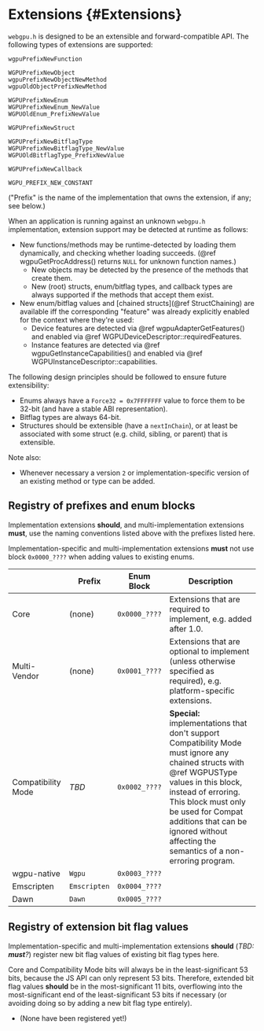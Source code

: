 # Extensions {#Extensions}

`webgpu.h` is designed to be an extensible and forward-compatible API.
The following types of extensions are supported:

```
wgpuPrefixNewFunction

WGPUPrefixNewObject
wgpuPrefixNewObjectNewMethod
wgpuOldObjectPrefixNewMethod

WGPUPrefixNewEnum
WGPUPrefixNewEnum_NewValue
WGPUOldEnum_PrefixNewValue

WGPUPrefixNewStruct

WGPUPrefixNewBitflagType
WGPUPrefixNewBitflagType_NewValue
WGPUOldBitflagType_PrefixNewValue

WGPUPrefixNewCallback

WGPU_PREFIX_NEW_CONSTANT
```

("Prefix" is the name of the implementation that owns the extension, if any; see below.)

When an application is running against an unknown `webgpu.h` implementation, extension support may be detected at runtime as follows:

- New functions/methods may be runtime-detected by loading them dynamically, and checking whether loading succeeds. (@ref wgpuGetProcAddress() returns `NULL` for unknown function names.)
    - New objects may be detected by the presence of the methods that create them.
    - New (root) structs, enum/bitflag types, and callback types are always supported if the methods that accept them exist.
- New enum/bitflag values and [chained structs](@ref StructChaining) are available iff the corresponding "feature" was already explicitly enabled for the context where they're used:
    - Device features are detected via @ref wgpuAdapterGetFeatures() and enabled via @ref WGPUDeviceDescriptor::requiredFeatures.
    - Instance features are detected via @ref wgpuGetInstanceCapabilities() and enabled via @ref WGPUInstanceDescriptor::capabilities.

The following design principles should be followed to ensure future extensibility:

- Enums always have a `Force32 = 0x7FFFFFFF` value to force them to be 32-bit (and have a stable ABI representation).
- Bitflag types are always 64-bit.
- Structures should be extensible (have a `nextInChain`), or at least be associated with some struct (e.g. child, sibling, or parent) that is extensible.

Note also:

- Whenever necessary a version `2` or implementation-specific version of an existing method or type can be added.

## Registry of prefixes and enum blocks

Implementation extensions **should**, and multi-implementation extensions **must**, use the naming conventions listed above with the prefixes listed here.

Implementation-specific and multi-implementation extensions **must** not use block `0x0000_????` when adding values to existing enums.

|                    | Prefix       | Enum Block    | Description
|--------------------|--------------|---------------|------------
| Core               | (none)       | `0x0000_????` | Extensions that are required to implement, e.g. added after 1.0.
| Multi-Vendor       | (none)       | `0x0001_????` | Extensions that are optional to implement (unless otherwise specified as required), e.g. platform-specific extensions.
| Compatibility Mode | *TBD*        | `0x0002_????` | **Special:** implementations that don't support Compatibility Mode must ignore any chained structs with @ref WGPUSType values in this block, instead of erroring. This block must only be used for Compat additions that can be ignored without affecting the semantics of a non-erroring program.
| wgpu-native        | `Wgpu`       | `0x0003_????` |
| Emscripten         | `Emscripten` | `0x0004_????` |
| Dawn               | `Dawn`       | `0x0005_????` |

## Registry of extension bit flag values

Implementation-specific and multi-implementation extensions **should** (*TBD: **must**?*) register new bit flag values of existing bit flag types here.

Core and Compatibility Mode bits will always be in the least-significant 53 bits, because the JS API can only represent 53 bits.
Therefore, extended bit flag values **should** be in the most-significant 11 bits, overflowing into the most-significant end of the least-significant 53 bits if necessary (or avoiding doing so by adding a new bit flag type entirely).

- (None have been registered yet!)
